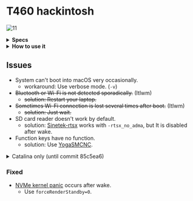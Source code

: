 # T460 hackintosh
![11](https://img.shields.io/badge/macOS-11-Green)

<details>
<summary><strong>Specs</strong></summary>
</br>

| Model | Lenovo 20FMS27120 |
| - | - |
| CPU | Intel Core i5-6300U |
| GPU | Intel HD Graphics 520 |
| RAM | 2x HMT451S6BFR8A-PB |
| SSD | THNSF5256GCJ7 (00PA997) |
| LCD | LP140WF6-SPF1 |
| Audio | Realtek ALC293 (ALC3245) |
| WLAN | ~~Dual Band AC 8260~~ DW1830 |
| BIOS | Latest |

</details>

<details>
<summary><strong>How to use it</strong></summary>
</br>

1. [Create a bootable installer](https://support.apple.com/en-us/HT201372)
1. Download this [EFI](https://github.com/vivzero/ThinkPad-T460-hackintosh/archive/refs/heads/main.zip) and extract it
1. Copy "EFI" folder, and paste it into ESP
1. Install
1. Enjoy

</details>

## Issues
- System can't boot into macOS very occasionally.
  * workaround: Use verbose mode. (`-v`)
- ~~Bluetooth or Wi-Fi is not detected sporadically.~~ (Itlwm)
  * ~~solution: Restart your laptop.~~
- ~~Sometimes Wi-Fi connection is lost several times after boot.~~ (Itlwm)
  * ~~solution: Just wait.~~
- SD card reader doesn't work by default.
  * solution: [Sinetek-rtsx](https://github.com/cholonam/Sinetek-rtsx) works with `-rtsx_no_adma`, but It is disabled after wake.
- Function keys have no function.
  * solution: Use [YogaSMCNC](https://github.com/zhen-zen/YogaSMC/releases/download/1.5.1/YogaSMC-App-Release.dmg).

<details>
<summary>Catalina only (until commit 85c5ea6)</summary>
</br>

- Hibernation (S4) doesn't work sometimes.
- Idle sleep doesn't work rapidly when AC is connected.
- It wakes from sleep after about 30 minutes, and doesn't sleep again.
  * workaround: Disable Power Nap.

</details>

### Fixed
- [NVMe kernel panic](https://github.com/acidanthera/bugtracker/issues/1193) occurs after wake.
  * Use `forceRenderStandby=0`.
